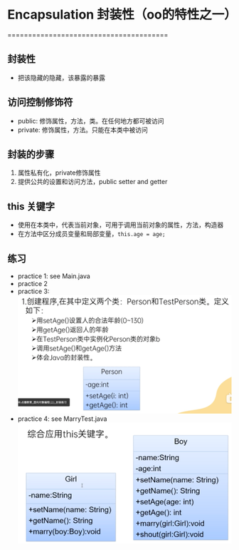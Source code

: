# Encapsulation 封装性（oo的特性之一）
=======================================
## 封装性
- 把该隐藏的隐藏，该暴露的暴露
## 访问控制修饰符
- public: 修饰属性，方法，类。在任何地方都可被访问
- private: 修饰属性，方法。只能在本类中被访问
## 封装的步骤
1. 属性私有化，private修饰属性
2. 提供公共的设置和访问方法，public setter and getter
## this 关键字
- 使用在本类中，代表当前对象，可用于调用当前对象的属性，方法，构造器
- 在方法中区分成员变量和局部变量，`this.age = age;`
## 练习
- practice 1: see Main.java
- practice 2
- practice 3: ![img.png](img.png)
- practice 4: see MarryTest.java ![img_1.png](img_1.png)